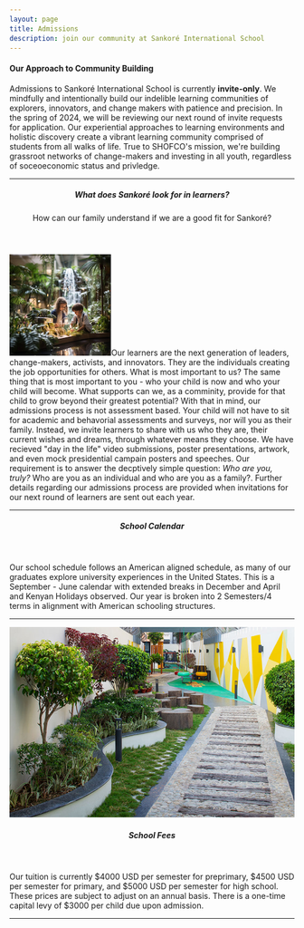```yaml
---
layout: page
title: Admissions
description: join our community at Sankoré International School
---
```


<section>
	<h4>Our Approach to Community Building</h4>
	<p>Admissions to Sankoré International School is currently <strong>invite-only</strong>. We mindfully and intentionally build our indelible learning communities of explorers, innovators, and change makers with patience and precision. In the spring of 2024, we will be reviewing our next round of invite requests for application. Our experiential approaches to learning environments and holistic discovery create a vibrant learning community comprised of students from all walks of life. True to SHOFCO's mission, we're building grassroot networks of change-makers and investing in all youth, regardless of soceoeconomic status and privledge.</p>
	<hr />
	<header>
		<h5>What does Sankoré look for in learners?</h5>
		<p>How can our family understand if we are a good fit for Sankoré?</p>
	</header>
	<p><span class="image left"><img src="assets/images/biophilic1-small.jpg" alt="" /></span>Our learners are the next generation of leaders, change-makers, activists, and innovators. They are the individuals creating the job opportunities for others. What is most important to us? The same thing that is most important to you - who your child is now and who your child will become. What supports can we, as a comminity, provide for that child to grow beyond their greatest potential? With that in mind, our admissions process is not assessment based. Your child will not have to sit for academic and behavorial assessments and surveys, nor will you as their family. Instead, we invite learners to share with us who they are, their current wishes and dreams, through whatever means they choose. We have recieved "day in the life" video submissions, poster presentations, artwork, and even mock presidential campain posters and speeches. Our requirement is to answer the decptively simple question: <i>Who are you, truly?</i> Who are you as an individual and who are you as a family?. Further details regarding our admissions process are provided when invitations for our next round of learners are sent out each year.</p>
	<hr />
	<header>
		<h5>School Calendar</h5>
	</header>
	<p>Our school schedule follows an American aligned schedule, as many of our graduates explore university experiences in the United States. This is a September - June calendar with extended breaks in December and April and Kenyan Holidays observed. Our year is broken into 2 Semesters/4 terms in alignment with American schooling structures. </p>
	<hr />
	<header>
		<div class="box alt">
		<div class="row uniform 50%">
			<div class="12u"><span class="image fit"><img src="assets/images/My-School-1.jpg" alt="" /></span></div>
		</div>
	</div>
		<h5>School Fees</h5>
		</header>
	<p>Our tuition is currently $4000 USD per semester for preprimary, $4500 USD per semester for primary, and $5000 USD per semester for high school. These prices are subject to adjust on an annual basis. There is a one-time capital levy of $3000 per child due upon admission.</p>
	<hr />
	
